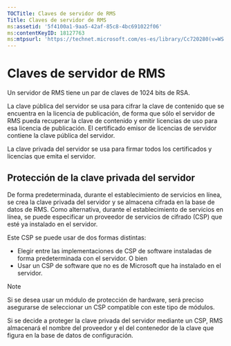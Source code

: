 ```yaml
---
TOCTitle: Claves de servidor de RMS
Title: Claves de servidor de RMS
ms:assetid: '5f4100a1-9aa5-42af-85c8-4bc691022f06'
ms:contentKeyID: 18127763
ms:mtpsurl: 'https://technet.microsoft.com/es-es/library/Cc720280(v=WS.10)'
---
```


Claves de servidor de RMS
=========================

Un servidor de RMS tiene un par de claves de 1024 bits de RSA.

La clave pública del servidor se usa para cifrar la clave de contenido que se encuentra en la licencia de publicación, de forma que sólo el servidor de RMS pueda recuperar la clave de contenido y emitir licencias de uso para esa licencia de publicación. El certificado emisor de licencias de servidor contiene la clave pública del servidor.

La clave privada del servidor se usa para firmar todos los certificados y licencias que emita el servidor.

Protección de la clave privada del servidor
-------------------------------------------

De forma predeterminada, durante el establecimiento de servicios en línea, se crea la clave privada del servidor y se almacena cifrada en la base de datos de RMS. Como alternativa, durante el establecimiento de servicios en línea, se puede especificar un proveedor de servicios de cifrado (CSP) que esté ya instalado en el servidor.

Este CSP se puede usar de dos formas distintas:

-   Elegir entre las implementaciones de CSP de software instaladas de forma predeterminada con el servidor.
    O bien
-   Usar un CSP de software que no es de Microsoft que ha instalado en el servidor.

> [!NOTE]
> Si se desea usar un módulo de protección de hardware, será preciso asegurarse de seleccionar un CSP compatible con este tipo de módulos. 

Si se decide a proteger la clave privada del servidor mediante un CSP, RMS almacenará el nombre del proveedor y el del contenedor de la clave que figura en la base de datos de configuración.
